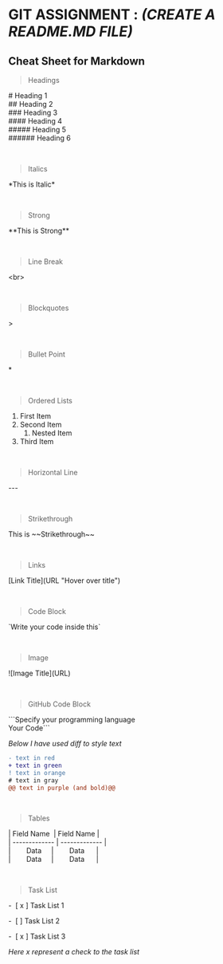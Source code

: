# GIT ASSIGNMENT : ***(CREATE A README.MD FILE)***

## Cheat Sheet for **Markdown**


> Headings 

\# Heading 1
<br>
\## Heading 2
<br>
\### Heading 3
<br>
\#### Heading 4
<br>
\##### Heading 5
<br>
\###### Heading 6

<br>

> Italics

\*This is Italic*

<br>

> Strong

\*\*This is Strong**

<br>

> Line Break

\<br>

<br>

> Blockquotes

\> 

<br>

> Bullet Point

\*

<br>

> Ordered Lists

1. First Item
2. Second Item
   1. Nested Item
3. Third Item

<br>

> Horizontal Line

\---

<br>

> Strikethrough

This is \~~Strikethrough~~

<br>

> Links

\[Link Title](URL "Hover over title")

<br>

> Code Block

\`Write your code inside this\`

<br>

> Image

\!\[Image Title](URL)

<br>

> GitHub Code Block

\```Specify your programming language  
 Your Code```
 
 *Below I have used diff to style text*
```diff
- text in red
+ text in green
! text in orange
# text in gray
@@ text in purple (and bold)@@
```
<br>

> Tables

\|&nbsp;Field Name &nbsp;|&nbsp;Field Name&nbsp;|
<br>
\|&nbsp;-------------&nbsp;|&nbsp;-------------&nbsp;|
<br>
\|&nbsp; &nbsp; &nbsp; &nbsp; Data &nbsp; &nbsp; |&nbsp; &nbsp; &nbsp; &nbsp; Data&nbsp; &nbsp; &nbsp; |  
\|&nbsp; &nbsp; &nbsp; &nbsp; Data &nbsp; &nbsp; |&nbsp; &nbsp; &nbsp; &nbsp; Data&nbsp; &nbsp; &nbsp; |

<br>

> Task List

\-&nbsp; \[&nbsp;x ] Task List 1

\-&nbsp; \[&nbsp;] Task List 2

\-&nbsp; \[&nbsp;x ] Task List 3

*Here x represent a check to the task list*











